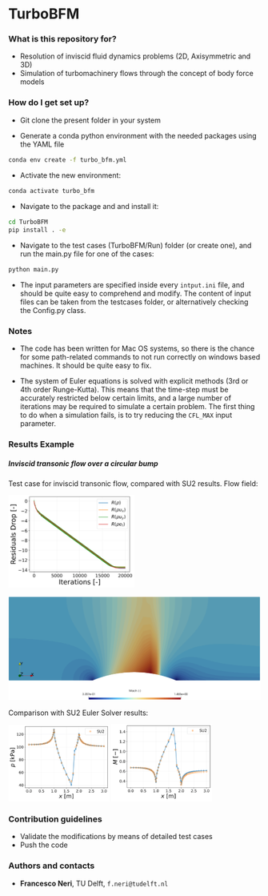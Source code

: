 # TurboBFM #



### What is this repository for? ###

* Resolution of inviscid fluid dynamics problems (2D, Axisymmetric and 3D)
* Simulation of turbomachinery flows through the concept of body force models


### How do I get set up? ###

* Git clone the present folder in your system

* Generate a conda python environment with the needed packages using the YAML file
```bash
conda env create -f turbo_bfm.yml
```

* Activate the new environment:
```bash
conda activate turbo_bfm
```

* Navigate to the package and and install it:
```bash
cd TurboBFM
pip install . -e
```

* Navigate to the test cases (TurboBFM/Run) folder (or create one), and run the main.py file for one of the cases:
```bash
python main.py
```

* The input parameters are specified inside every `intput.ini` file, and should be quite easy to comprehend and modify. The content of input files
can be taken from the testcases folder, or alternatively checking the Config.py class.



### Notes ###
* The code has been written for Mac OS systems, so there is the chance for some path-related commands to not run correctly
on windows based machines. It should be quite easy to fix.

* The system of Euler equations is solved with explicit methods (3rd or 4th order Runge-Kutta). This means that the time-step must be accurately restricted below certain limits, and a large number of iterations may be required to simulate a certain problem. The first thing to do when a simulation fails, is to try reducing the `CFL_MAX` input parameter. 





### Results Example ###

##### Inviscid transonic flow over a circular bump #####
Test case for inviscid transonic flow, compared with SU2 results.
Flow field:

<img src="Pics/transonic_circular_bump_residuals.png" alt="Residuals drop" width="50%">

![Mach contour](Pics/transonic_circular_bump_mach.png)



Comparison with SU2 Euler Solver results:

<img src="Pics/transonic_circular_bump_pressureComparison.png" alt="Pressure at lower wall" width="40%">
<img src="Pics/transonic_circular_bump_machComparison.png" alt="Mach at lower wall" width="40%">







### Contribution guidelines ###

* Validate the modifications by means of detailed test cases
* Push the code

### Authors and contacts ###

- **Francesco Neri**, TU Delft, `f.neri@tudelft.nl`




